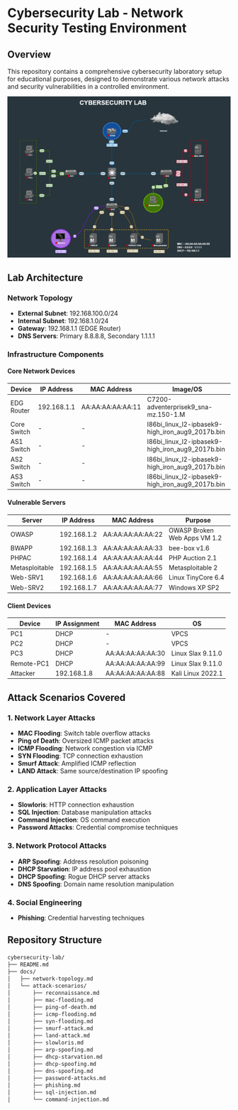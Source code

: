 # Cybersecurity Lab - Network Security Testing Environment

##  Overview
This repository contains a comprehensive cybersecurity laboratory setup for educational purposes, designed to demonstrate various network attacks and security vulnerabilities in a controlled environment.

![Topology](/docs/cybersecurity.png)


##  Lab Architecture

### Network Topology
- **External Subnet**: 192.168.100.0/24
- **Internal Subnet**: 192.168.1.0/24
- **Gateway**: 192.168.1.1 (EDGE Router)
- **DNS Servers**: Primary 8.8.8.8, Secondary 1.1.1.1

### Infrastructure Components

#### Core Network Devices
| Device | IP Address | MAC Address | Image/OS |
|--------|------------|-------------|----------|
| EDG Router | 192.168.1.1 | AA:AA:AA:AA:AA:11 | C7200-adventerprisek9_sna-mz.150-1.M |
| Core Switch | - | - | I86bi_linux_l2-ipbasek9-high_iron_aug9_2017b.bin |
| AS1 Switch | - | - | I86bi_linux_l2-ipbasek9-high_iron_aug9_2017b.bin |
| AS2 Switch | - | - | I86bi_linux_l2-ipbasek9-high_iron_aug9_2017b.bin |
| AS3 Switch | - | - | I86bi_linux_l2-ipbasek9-high_iron_aug9_2017b.bin |

#### Vulnerable Servers
| Server | IP Address | MAC Address | Purpose |
|--------|------------|-------------|---------|
| OWASP | 192.168.1.2 | AA:AA:AA:AA:AA:22 | OWASP Broken Web Apps VM 1.2 |
| BWAPP | 192.168.1.3 | AA:AA:AA:AA:AA:33 | bee-box v1.6 |
| PHPAC | 192.168.1.4 | AA:AA:AA:AA:AA:44 | PHP Auction 2.1 |
| Metasploitable | 192.168.1.5 | AA:AA:AA:AA:AA:55 | Metasploitable 2 |
| Web-SRV1 | 192.168.1.6 | AA:AA:AA:AA:AA:66 | Linux TinyCore 6.4 |
| Web-SRV2 | 192.168.1.7 | AA:AA:AA:AA:AA:77 | Windows XP SP2 |

#### Client Devices
| Device | IP Assignment | MAC Address | OS |
|--------|---------------|-------------|-----|
| PC1 | DHCP | - | VPCS |
| PC2 | DHCP | - | VPCS |
| PC3 | DHCP | AA:AA:AA:AA:AA:30 | Linux Slax 9.11.0 |
| Remote-PC1 | DHCP | AA:AA:AA:AA:AA:99 | Linux Slax 9.11.0 |
| Attacker | 192.168.1.8 | AA:AA:AA:AA:AA:88 | Kali Linux 2022.1 |

## Attack Scenarios Covered

### 1. Network Layer Attacks
- **MAC Flooding**: Switch table overflow attacks
- **Ping of Death**: Oversized ICMP packet attacks
- **ICMP Flooding**: Network congestion via ICMP
- **SYN Flooding**: TCP connection exhaustion
- **Smurf Attack**: Amplified ICMP reflection
- **LAND Attack**: Same source/destination IP spoofing

### 2. Application Layer Attacks
- **Slowloris**: HTTP connection exhaustion
- **SQL Injection**: Database manipulation attacks
- **Command Injection**: OS command execution
- **Password Attacks**: Credential compromise techniques

### 3. Network Protocol Attacks
- **ARP Spoofing**: Address resolution poisoning
- **DHCP Starvation**: IP address pool exhaustion
- **DHCP Spoofing**: Rogue DHCP server attacks
- **DNS Spoofing**: Domain name resolution manipulation

### 4. Social Engineering
- **Phishing**: Credential harvesting techniques

## Repository Structure

```
cybersecurity-lab/
├── README.md
├── docs/
│   ├── network-topology.md
│   └── attack-scenarios/
│       ├── reconnaissance.md
│       ├── mac-flooding.md
│       ├── ping-of-death.md
│       ├── icmp-flooding.md
│       ├── syn-flooding.md
│       ├── smurf-attack.md
│       ├── land-attack.md
│       ├── slowloris.md
│       ├── arp-spoofing.md
│       ├── dhcp-starvation.md
│       ├── dhcp-spoofing.md
│       ├── dns-spoofing.md
│       ├── password-attacks.md
│       ├── phishing.md
│       ├── sql-injection.md
│       └── command-injection.md
```
